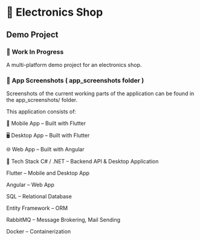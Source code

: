 # 🛒 Electronics Shop #
## Demo Project ##
### 🚧 Work In Progress ### 
A multi-platform demo project for an electronics shop.

### 📸 App Screenshots ( app_screenshots folder ) ###
Screenshots of the current working parts of the application can be found in the app_screenshots/ folder.

This application consists of:

📱 Mobile App – Built with Flutter

🖥️ Desktop App – Built with Flutter

🌐 Web App – Built with Angular

🧰 Tech Stack
C# / .NET – Backend API & Desktop Application

Flutter – Mobile and Desktop App

Angular – Web App

SQL – Relational Database

Entity Framework – ORM

RabbitMQ – Message Brokering, Mail Sending

Docker – Containerization


